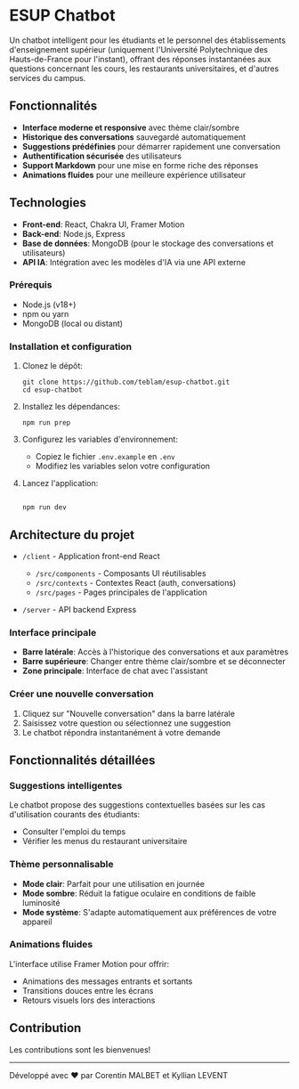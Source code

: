 # ESUP Chatbot

Un chatbot intelligent pour les étudiants et le personnel des établissements d'enseignement supérieur (uniquement l'Université Polytechnique des Hauts-de-France pour l'instant), offrant des réponses instantanées aux questions concernant les cours, les restaurants universitaires, et d'autres services du campus.

## Fonctionnalités

- **Interface moderne et responsive** avec thème clair/sombre
- **Historique des conversations** sauvegardé automatiquement
- **Suggestions prédéfinies** pour démarrer rapidement une conversation
- **Authentification sécurisée** des utilisateurs
- **Support Markdown** pour une mise en forme riche des réponses
- **Animations fluides** pour une meilleure expérience utilisateur

## Technologies

- **Front-end**: React, Chakra UI, Framer Motion
- **Back-end**: Node.js, Express
- **Base de données**: MongoDB (pour le stockage des conversations et utilisateurs)
- **API IA**: Intégration avec les modèles d'IA via une API externe

### Prérequis

- Node.js (v18+)
- npm ou yarn
- MongoDB (local ou distant)

### Installation et configuration

1. Clonez le dépôt:
   ```
   git clone https://github.com/teblam/esup-chatbot.git
   cd esup-chatbot
   ```

2. Installez les dépendances:
   ```
   npm run prep
   ```

3. Configurez les variables d'environnement:
   - Copiez le fichier `.env.example` en `.env`
   - Modifiez les variables selon votre configuration

4. Lancez l'application:
   ```

   npm run dev
   ```

## Architecture du projet

- `/client` - Application front-end React
  - `/src/components` - Composants UI réutilisables
  - `/src/contexts` - Contextes React (auth, conversations)
  - `/src/pages` - Pages principales de l'application

- `/server` - API backend Express

### Interface principale

- **Barre latérale**: Accès à l'historique des conversations et aux paramètres
- **Barre supérieure**: Changer entre thème clair/sombre et se déconnecter
- **Zone principale**: Interface de chat avec l'assistant

### Créer une nouvelle conversation

1. Cliquez sur "Nouvelle conversation" dans la barre latérale
2. Saisissez votre question ou sélectionnez une suggestion
3. Le chatbot répondra instantanément à votre demande

## Fonctionnalités détaillées

### Suggestions intelligentes

Le chatbot propose des suggestions contextuelles basées sur les cas d'utilisation courants des étudiants:
- Consulter l'emploi du temps
- Vérifier les menus du restaurant universitaire


### Thème personnalisable

- **Mode clair**: Parfait pour une utilisation en journée
- **Mode sombre**: Réduit la fatigue oculaire en conditions de faible luminosité
- **Mode système**: S'adapte automatiquement aux préférences de votre appareil

### Animations fluides

L'interface utilise Framer Motion pour offrir:
- Animations des messages entrants et sortants
- Transitions douces entre les écrans
- Retours visuels lors des interactions


## Contribution

Les contributions sont les bienvenues! 

---

Développé avec ❤️ par Corentin MALBET et Kyllian LEVENT